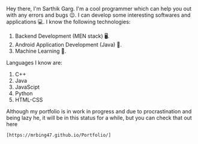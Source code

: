 Hey there, I'm Sarthik Garg. I'm a cool programmer which can help you out with any errors and bugs 😉. I can develop some interesting softwares and applications 💻. I know the following technologies:

1. Backend Development (MEN stack) 🖥.
2. Android Application Development (Java) 📱.
3. Machine Learning 🤖.

Languages I know are:

1. C++
2. Java
3. JavaScipt
4. Python
5. HTML-CSS

Although my portfolio is in work in progress and due to procrastination and being lazy he, it will be in this status for a while, but you can check that out here

```
[https://mrbing47.github.io/Portfolio/]
```
